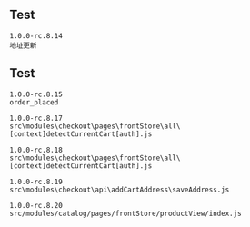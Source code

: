 ## Test

```
1.0.0-rc.8.14
地址更新

```

## Test

```
1.0.0-rc.8.15
order_placed

```

```
1.0.0-rc.8.17
src\modules\checkout\pages\frontStore\all\[context]detectCurrentCart[auth].js

```

```
1.0.0-rc.8.18
src\modules\checkout\pages\frontStore\all\[context]detectCurrentCart[auth].js

```

```
1.0.0-rc.8.19
src\modules\checkout\api\addCartAddress\saveAddress.js

```

```
1.0.0-rc.8.20
src/modules/catalog/pages/frontStore/productView/index.js

```
